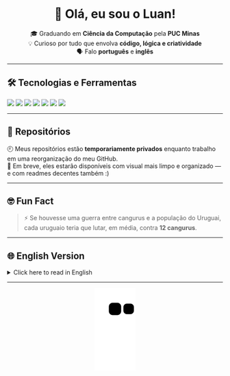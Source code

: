 <h1 align="center">👋 Olá, eu sou o Luan!</h1>

<p align="center">
🎓 Graduando em <strong>Ciência da Computação</strong> pela <strong>PUC Minas</strong><br>
💡 Curioso por tudo que envolva <strong>código, lógica e criatividade</strong><br>
🗣️ Falo <strong>português</strong> e <strong>inglês</strong>
</p>

---

## 🛠️ Tecnologias e Ferramentas

<p>
  <img src="https://img.shields.io/badge/-Python-3776AB?style=flat&logo=python&logoColor=white" />
  <img src="https://img.shields.io/badge/-Java-ED8B00?style=flat&logo=java&logoColor=white" />
  <img src="https://img.shields.io/badge/-C-00599C?style=flat&logo=c&logoColor=white" />
  <img src="https://img.shields.io/badge/-JavaScript-F7DF1E?style=flat&logo=javascript&logoColor=black" />
  <img src="https://img.shields.io/badge/-Flutter-02569B?style=flat&logo=flutter&logoColor=white" />
  <img src="https://img.shields.io/badge/-MySQL-4479A1?style=flat&logo=mysql&logoColor=white" />
  <img src="https://img.shields.io/badge/-Git-F05032?style=flat&logo=git&logoColor=white" />
</p>

---

## 📂 Repositórios

🕘 Meus repositórios estão **temporariamente privados** enquanto trabalho em uma reorganização do meu GitHub.  
🔧 Em breve, eles estarão disponíveis com visual mais limpo e organizado — e com readmes decentes também :)

---

## 🤓 Fun Fact

> ⚡ Se houvesse uma guerra entre cangurus e a população do Uruguai,  
> cada uruguaio teria que lutar, em média, contra **12 cangurus**.

---

## 🌐 English Version

<details>
<summary>Click here to read in English</summary>

Hi there, my name is **Luan**. I’m a Computer Science undergraduate at **PUC Minas** in Brazil.  
I love exploring everything that involves **code, logic, and creativity**.  
I speak **Portuguese** and **English** fluently.

🕘 My repositories are currently private while I work on updating the look of my GitHub.  
🔧 They will be public soon with a more organized structure and clearer documentation.

> ⚡ Fun fact: If there were a war between kangaroos and the population of Uruguay,  
> each Uruguayan would have to fight, on average, against **12 kangaroos**.

</details>

---

<p align="center">
  <img src="https://github.com/LuanCarrieiros/LuanCarrieiros/blob/output/github-contribution-grid-snake.svg" alt="snake animation" />
</p>
